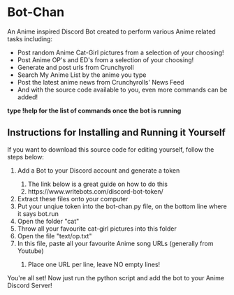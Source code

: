 # Bot-Chan

An Anime inspired Discord Bot created to perform various Anime related tasks including:
<ul>
  <li>Post random Anime Cat-Girl pictures from a selection of your choosing!</li> 
  <li>Post Anime OP's and ED's from a selection of your choosing!</li> 
  <li>Generate and post urls from Crunchyroll</li> 
  <li>Search My Anime List by the anime you type</li> 
  <li>Post the latest anime news from Crunchyrolls' News Feed</li>
  <li>And with the source code available to you, even more commands can be added!</li>
</ul> 
<b> type !help for the list of commands once the bot is running </b>
<h2>Instructions for Installing and Running it Yourself</h2>
If you want to download this source code for editing yourself, follow the steps below:
<ol>
  <li>Add a Bot to your Discord account and generate a token </li>
    <ol>
      <li>The link below is a great guide on how to do this</li>
      <li>https://www.writebots.com/discord-bot-token/</li>
    </ol>
  <li>Extract these files onto your computer</li>
  <li>Put your unqiue token into the bot-chan.py file, on the bottom line where it says bot.run</li>
  <li>Open the folder "cat"</li>
  <li>Throw all your favourite cat-girl pictures into this folder</li>
  <li>Open the file "text/op.txt"</li>
  <li>In this file, paste all your favourite Anime song URLs (generally from Youtube)</li>
    <ol>
      <li>Place one URL per line, leave NO empty lines!</li>
    </ol>
</ol> 

You're all set! Now just run the python script and add the bot to your Anime Discord Server!


